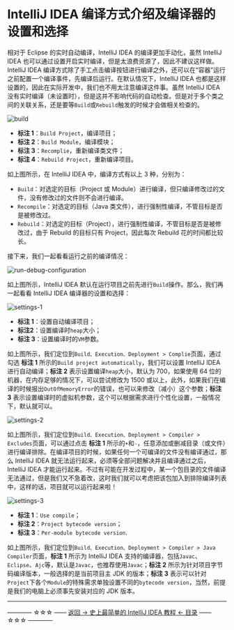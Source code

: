 # IntelliJ IDEA 编译方式介绍及编译器的设置和选择

相对于 Eclipse 的实时自动编译，IntelliJ IDEA 的编译更加手动化，虽然 IntelliJ IDEA 也可以通过设置开启实时编译，但是太浪费资源了，因此不建议这样做。IntelliJ IDEA 编译方式除了手工点击编译按钮进行编译之外，还可以在“容器”运行之前配置一个编译事件，先编译后运行。在默认情况下，IntelliJ IDEA 也都是这样设置的，因此在实际开发中，我们也不用太注意编译这件事。虽然 IntelliJ IDEA 没有实时编译（未设置时），但是这并不影响代码的自动检查。但是对于多个类之间的关联关系，还是要等`Build`或`Rebuild`触发的时候才会做相关检查的。

![build](../../images/compile-method/build.png)

 - **标注 1**：`Build Project`，编译项目；
 - **标注 2**：`Build Module`，编译模块；
 - **标注 3**：`Recomplie`，重新编译类文件；
 - **标注 4**：`Rebuild Project`，重新编译项目。

如上图所示，在 IntelliJ IDEA 中，编译方式有以上 3 种，分别为：

 - `Build`：对选定的目标（Project 或  Module）进行编译，但只编译修改过的文件，没有修改过的文件则不会进行编译。
 - `Recompile`：对选定的目标（Java 类文件），进行强制性编译，不管目标是否是被修改过。
 - `Rebuild`：对选定的目标（Project），进行强制性编译，不管目标是否是被修改过，由于 Rebuild 的目标只有 Project，因此每次 Rebuild 花的时间都比较长。

接下来，我们一起看看运行之前的编译情况：

![run-debug-configuration](../../images/compile-method/run-debug-configuration.png)

如上图所示，IntelliJ IDEA 默认在运行项目之前先进行`Build`操作。那么，我们再一起看看 IntelliJ IDEA 编译器的设置和选择：

![settings-1](../../images/compile-method/settings-1.png)

 - **标注 1**：设置自动编译项目；
 - **标注2**：设置编译时`heap`大小；
 - **标注 3**：设置编译时的`VM`参数。

如上图所示，我们定位到`Build、Execution、Deployment > Complie`页面，通过勾选 **标注 1** 所示的`Build project automatically`，我们可以设置 IntelliJ IDEA 进行自动编译；**标注 2** 表示设置编译`heap`大小，默认为 700，如果使用 64 位的机器，在内存足够的情况下，可以尝试修改为 1500 或以上，此外，如果我们在编译的时候报出`OutOfMemoryError`的错误，也可以来修改（减小）这个参数；**标注 3** 表示设置编译时的虚拟机参数，这个可以根据需求进行个性化设置，一般情况下，默认就可以。

![settings-2](../../images/compile-method/settings-2.png)

如上图所示，我们定位到`Build、Execution、Deployment > Compiler > Excludes`页面，可以通过点击 **标注 1** 所示的`+`和`-`，任意添加或删减目录（或文件）进行编译排除。在编译项目的时候，如果任何一个可编译的文件没有编译通过，那么 IntelliJ IDEA 就无法运行起来，必须等全部问题解决并且编译通过之后，IntelliJ IDEA 才能运行起来。不过有可能在开发过程中，某一个包目录的文件编译无法通过，但是我们又不急着改，这时我们就可以考虑把该包加入到排除编译列表中，这样的话，项目就可以运行起来啦！

![settings-3](../../images/compile-method/settings-3.png)

 - **标注 1**：`Use compile`；
 - **标注 2**：`Project bytecode version`；
 - **标注 3**：`Per-module bytecode version`.

如上图所示，我们定位到`Build、Execution、Deployment > Compiler > Java Compiler`页面，**标注 1** 所示为 IntelliJ IDEA 支持的编译器，包括`Javac`、`Eclipse`、`Ajc`等，默认是`Javac`，也推荐使用`Javac`；**标注 2** 所示为针对项目字节码编译版本，一般选择的是当前项目主 JDK 的版本；**标注 3** 表示可以针对`Project`下各个`Module`的特殊需求单独设置不同的`bytecode version`，当然，前提是我们的电脑上必须事先安装对应的 JDK 版本。


----------
———— ☆☆☆ —— [返回 -> 史上最简单的 IntelliJ IDEA 教程 <- 目录](../../README.md) —— ☆☆☆ ————
